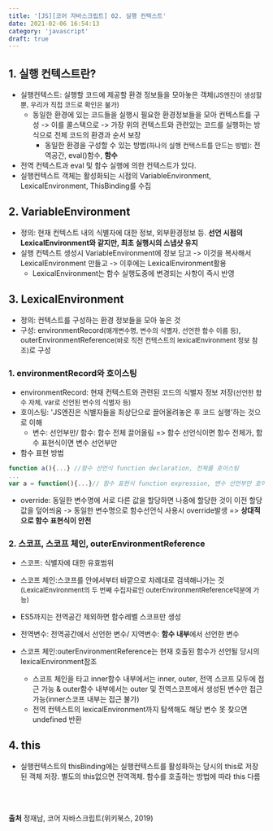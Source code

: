 ```yaml
---
title: '[JS][코어 자바스크립트] 02. 실행 컨텍스트'
date: 2021-02-06 16:54:13
category: 'javascript'
draft: true
---
```

## 1. 실행 컨텍스트란?
- 실행컨텍스트: 실행할 코드에 제공할 환경 정보들을 모아놓은 객체<font size="2">(JS엔진이 생성할 뿐, 우리가 직접 코드로 확인은 불가)</font>
  - 동일한 환경에 있는 코드들을 실행시 필요한 환경정보들을 모아 컨텍스트를 구성 -> 이를 콜스택으로 -> 가장 위의 컨텍스트와 관련있는 코드를 실행하는 방식으로 전체 코드의 환경과 순서 보장
    - 동일한 환경을 구성할 수 있는 방법<font size="2">(하나의 실행 컨텍스트를 만드는 방법)</font>: 전역공간, eval()함수, **함수**  
- 전역 컨텍스트과 eval 및 함수 실행에 의한 컨텍스트가  있다.
- 실행컨텍스트 객체는  활성화되는 시점의 VariableEnvironment, LexicalEnvironment, ThisBinding를 수집
  
## 2. VariableEnvironment
- 정의: 현재 컨텍스트 내의 식별자에 대한 정보, 외부환경정보 등. **선언 시점의 LexicalEnvironment와 같지만, 최초 실행시의 스냅샷 유지**
- 실행 컨텍스트 생성시 VariableEnvironment에 정보 담고 -> 이것을 복사해서 LexicalEnvironment 만들고 -> 이후에는 LexicalEnvironment활용
  - LexicalEnvironment는 함수 실행도중에 변경되는 사항이 즉시 반영
  
## 3. LexicalEnvironment
- 정의: 컨텍스트를 구성하는 환경 정보들을 모아 놓은 것
- 구성: environmentRecord<font size="2">(매개변수명, 변수의 식별자, 선언한 함수 이름 등)</font>, outerEnvironmentReference<font size="2">(바로 직전 컨텍스트의 lexicalEnvironment 정보 참조)</font>로 구성
  
### 1. environmentRecord와 호이스팅
- environmentRecord: 현재 컨텍스트와 관련된 코드의 식별자 정보 저장<font size="2">(선언한 함수 자체, var로 선언된 변수의 식별자 등)</font>
- 호이스팅: 'JS엔진은 식별자들을 최상단으로 끌어올려놓은 후 코드 실행'하는 것으로 이해
  - 변수: 선언부만/ 함수: 함수 전체 끌어올림 => 함수 선언식이면 함수 전체가, 함수 표현식이면 변수 선언부만
- 함수 표현 방법
```js
function a(){...} //함수 선언식 function declaration, 전체를 호이스팅
...
var a = function(){...}// 함수 표현식 function expression, 변수 선언부만 호이스팅
```
- override: 동일한 변수명에 서로 다른 값을 할당하면 나중에 할당한 것이 이전 할당값을 덮어씌움 -> 동일한 변수명으로 함수선언식 사용시 override발생 => **상대적으로 함수 표현식이 안전**

### 2. 스코프, 스코프 체인, outerEnvironmentReference
- 스코프: 식별자에 대한 유효범위
- 스코프 체인:스코프를 안에서부터 바깥으로 차례대로 검색해나가는 것<font size="2">(LexicalEnvironment의 두 번째 수집자료인 outerEnvironmentReference덕분에 가능)</font>
- ES5까지는 전역공간 제외하면 함수레벨 스코프만 생성
- 전역변수: 전역공간에서 선언한 변수/ 지역변수: **함수 내부**에서 선언한 변수

- 스코프 체인:outerEnvironmentReference는 현재 호출된 함수가 선언될 당시의 lexicalEnvironment참조
  - 스코프 체인을 타고 inner함수 내부에서는 inner, outer, 전역 스코프 모두에 접근 가능 & outer함수 내부에서는 outer 및 전역스코프에서 생성된 변수만 접근 가능(inner스코프 내부는 접근 불가)
  - 전역 컨텍스트의 lexicalEnvironment까지 탐색해도 해당 변수 못 찾으면 undefined 반환


## 4. this
- 실행컨텍스트의 thisBinding에는 실행컨텍스트를 활성화하는 당시의 this로 저장된 객체 저장. 별도의 this없으면 전역객체. 함수를 호출하는 방법에 따라 this 다름
  
<p>
<br />
<br />
</p>


**출처** 정재남, 코어 자바스크립트(위키북스, 2019)
